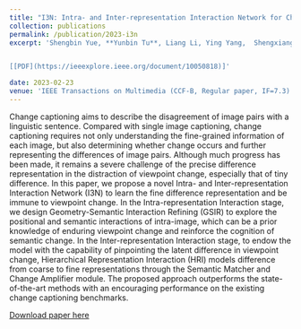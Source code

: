 ```yaml
---
title: "I3N: Intra- and Inter-representation Interaction Network for Change Captioning"
collection: publications
permalink: /publication/2023-i3n
excerpt: 'Shengbin Yue, **Yunbin Tu**, Liang Li, Ying Yang,  Shengxiang Gao, Zhengtao Yu.


[[PDF](https://ieeexplore.ieee.org/document/10050818)]'

date: 2023-02-23
venue: 'IEEE Transactions on Multimedia (CCF-B, Regular paper, IF=7.3)'
---
```


Change captioning aims to describe the disagreement of image pairs with a linguistic sentence. Compared with single image captioning, change captioning requires not only understanding the fine-grained information of each image, but also determining whether change occurs and further representing the differences of image pairs. Although much progress has been made, it remains a severe challenge of the precise difference representation in the distraction of viewpoint change, especially that of tiny difference. In this paper, we propose a novel Intra- and Inter-representation Interaction Network (I3N) to learn the fine difference representation and be immune to viewpoint change. In the Intra-representation Interaction stage, we design Geometry-Semantic Interaction Refining (GSIR) to explore the positional and semantic interactions of intra-image, which can be a prior knowledge of enduring viewpoint change and reinforce the cognition of semantic change. In the Inter-representation Interaction stage, to endow the model with the capability of pinpointing the latent difference in viewpoint change, Hierarchical Representation Interaction (HRI) models difference from coarse to fine representations through the Semantic Matcher and Change Amplifier module. The proposed approach outperforms the state-of-the-art methods with an encouraging performance on the existing change captioning benchmarks.


[Download paper here](https://ieeexplore.ieee.org/document/10050818)
